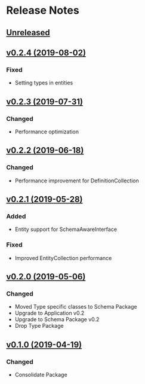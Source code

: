 # Release Notes

## [Unreleased](https://github.com/ixocreate/entity-package/compare/0.2.4...develop)

## [v0.2.4 (2019-08-02)](https://github.com/ixocreate/entity-package/compare/0.2.3...0.2.4)
### Fixed
- Setting types in entities

## [v0.2.3 (2019-07-31)](https://github.com/ixocreate/entity-package/compare/0.2.2...0.2.3)
### Changed
- Performance optimization

## [v0.2.2 (2019-06-18)](https://github.com/ixocreate/entity-package/compare/0.2.1...0.2.2)
### Changed
- Performance improvement for DefinitionCollection

## [v0.2.1 (2019-05-28)](https://github.com/ixocreate/entity-package/compare/0.2.0...0.2.1)
### Added
- Entity support for SchemaAwareInterface
### Fixed
- Improved EntityCollection performance

## [v0.2.0 (2019-05-06)](https://github.com/ixocreate/entity-package/compare/0.1.0...0.2.0)
### Changed
- Moved Type specific classes to Schema Package
- Upgrade to Application v0.2
- Upgrade to Schema Package v0.2
- Drop Type Package

## [v0.1.0 (2019-04-19)](https://github.com/ixocreate/entity-package/compare/master...0.1.0)
### Changed
- Consolidate Package
